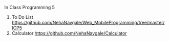 In Class Programming 5

1. To Do List https://github.com/NehaNavgale/Web_MobileProgramming/tree/master/ICP5
2. Calculator https://github.com/NehaNavgale/Calculator
